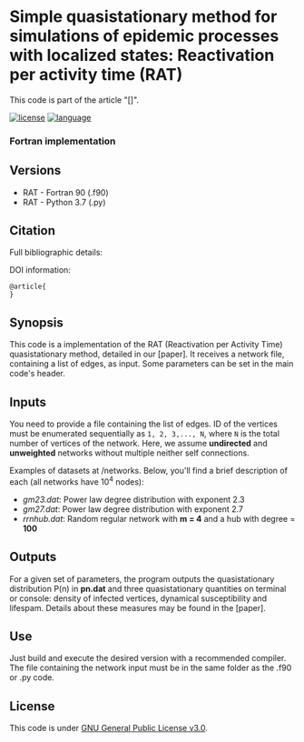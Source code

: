 # Simple quasistationary method for simulations of epidemic processes with localized states: Reactivation per activity time (RAT)

This code is part of the article "[]".

[![license](https://img.shields.io/badge/licence-GPLv3-brightgreen.svg)](http://choosealicense.com/licenses/gpl-3.0/)
[![language](https://img.shields.io/badge/built%20with-Fortran-blue.svg)](https://gcc.gnu.org/fortran/)

### Fortran implementation

## Versions

* RAT - Fortran 90 (.f90)
* RAT - Python 3.7 (.py)

## Citation

Full bibliographic details: 

DOI information: 

```
@article{
}
```

## Synopsis

This code is a implementation of the RAT (Reactivation per Activity Time) quasistationary method, detailed in our [paper]. It receives a network file, containing a list of edges, as input. Some parameters can be set in the main code's header. 

## Inputs

You need to provide a file containing the list of edges. ID of the vertices must be enumerated sequentially as `1, 2, 3,..., N`, where `N` is the total number of vertices of the network. Here, we assume  __undirected__ and __unweighted__ networks without multiple neither self connections.

Examples of datasets at /networks. Below, you'll find a brief description of each (all networks have 10<sup>4</sup> nodes):

* *gm23.dat*: Power law degree distribution with exponent 2.3
* *gm27.dat*: Power law degree distribution with exponent 2.7
* *rrnhub.dat*: Random regular network with **m = 4** and a hub with degree = **100**

## Outputs

For a given set of parameters, the program outputs the quasistationary distribution P(n) in **pn.dat** and three quasistationary quantities on terminal or console: density of infected vertices, dynamical susceptibility and lifespam. Details about these measures may be found in the [paper].

## Use
Just build and execute the desired version with a recommended compiler. The file containing the network input must be in the same folder as the .f90 or .py code.

## License

This code is under [GNU General Public License v3.0](http://choosealicense.com/licenses/gpl-3.0/).
